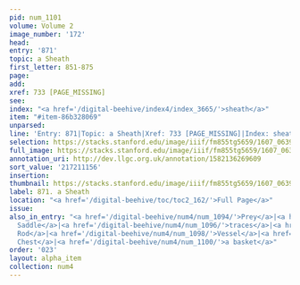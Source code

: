 ```yaml
---
pid: num_1101
volume: Volume 2
image_number: '172'
head:
entry: '871'
topic: a Sheath
first_letter: 851-875
page:
add:
xref: 733 [PAGE_MISSING]
see:
index: "<a href='/digital-beehive/index4/index_3665/'>sheath</a>"
item: "#item-86b328069"
unparsed:
line: 'Entry: 871|Topic: a Sheath|Xref: 733 [PAGE_MISSING]|Index: sheath|#item-86b328069'
selection: https://stacks.stanford.edu/image/iiif/fm855tg5659/1607_0639/944,1156,2605,180/full/0/default.jpg
full_image: https://stacks.stanford.edu/image/iiif/fm855tg5659/1607_0639/full/full/0/default.jpg
annotation_uri: http://dev.llgc.org.uk/annotation/1582136269609
sort_value: '217211156'
insertion:
thumbnail: https://stacks.stanford.edu/image/iiif/fm855tg5659/1607_0639/944,1156,600,180/250,/0/default.jpg
label: 871. a Sheath
location: "<a href='/digital-beehive/toc/toc2_162/'>Full Page</a>"
issue:
also_in_entry: "<a href='/digital-beehive/num4/num_1094/'>Prey</a>|<a href='/digital-beehive/num4/num_1095/'>a
  Saddle</a>|<a href='/digital-beehive/num4/num_1096/'>traces</a>|<a href='/digital-beehive/num4/num_1097/'>a
  Rod</a>|<a href='/digital-beehive/num4/num_1098/'>Vessel</a>|<a href='/digital-beehive/num4/num_1099/'>a
  Chest</a>|<a href='/digital-beehive/num4/num_1100/'>a basket</a>"
order: '023'
layout: alpha_item
collection: num4
---
```

